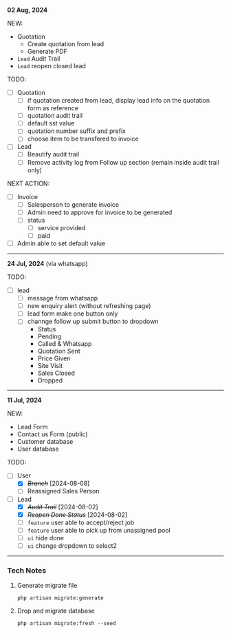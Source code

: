 **02 Aug, 2024**

NEW:
* Quotation
    * Create quotation from lead
    * Generate PDF
* ```Lead``` Audit Trail
* ```Lead``` reopen closed lead

TODO:
* [ ] Quotation
    * [ ] if quotation created from lead, display lead info on the quotation form as reference
    * [ ] quotation audit trail
    * [ ] default sst value
    * [ ] quotation number suffix and prefix
    * [ ] choose item to be transfered to invoice
* [ ] Lead
    * [ ]  Beautify audit trail
    * [ ]  Remove activity log from Follow up section (remain inside audit trail only)

NEXT ACTION:
* [ ]  Invoice
    * [ ]  Salesperson to generate invoice
    * [ ]  Admin need to approve for invoice to be generated
    * [ ]  status
        * [ ]  service provided
        * [ ]  paid
* [ ]  Admin able to set default value

---

**24 Jul, 2024** (via whatsapp)

TODO:
* [ ] lead
    * [ ] message from whatsapp
    * [ ] new enquiry alert (without refreshing page)
    * [ ] lead form make one button only
    * [ ] channge follow up submit button to dropdown
        * Status
        * Pending
        * Called & Whatsapp
        * Quotation Sent
        * Price Given
        * Site Visit
        * Sales Closed
        * Dropped

---

**11 Jul, 2024**

NEW:
* Lead Form
* Contact us Form (public)
* Customer database
* User database

TODO:
* [ ] User
    * [X] ~~*Branch*~~ [2024-08-08]
    * [ ] Reassigned Sales Person
* [ ] Lead
    * [X] ~~*Audit Trail*~~ [2024-08-02]
    * [X] ~~*Reopen Done Status*~~ [2024-08-02]
    * [ ] ```feature``` user able to accept/reject job
    * [ ] ```feature``` user able to pick up from unassigned pool
    * [ ] ```ui``` hide done
    * [ ] ```ui``` change dropdown to select2

---

### Tech Notes

1. Generate migrate file
    ```
    php artisan migrate:generate
    ```
2. Drop and migrate database
   ```
   php artisan migrate:fresh --seed
   ```
